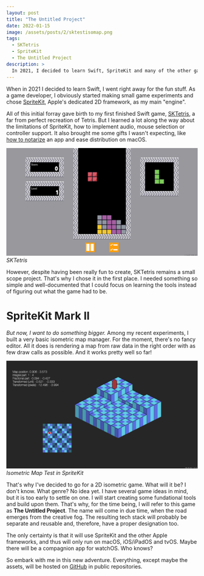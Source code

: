```yaml
---
layout: post
title: "The Untitled Project"
date: 2022-01-15
image: /assets/posts/2/sktestisomap.png
tags:
  - SKTetris
  - SpriteKit
  - The Untitled Project
description: >
  In 2021, I decided to learn Swift, SpriteKit and many of the other gaming-related Apple frameworks. That's how SKTetris was born. And now, I want to do something bigger. But I don't know what. Hence why, in this post, I call it The Untitled Project.
---
```


When in 2021 I decided to learn Swift, I went right away for the fun stuff. As a game developer, I obviously started making small game experiments and chose [SpriteKit](https://developer.apple.com/spritekit/), Apple's dedicated 2D framework, as my main "engine".

All of this initial forray gave birth to my first finished Swift game, [SKTetris](https://github.com/chsxf/SKTetris), a far from perfect recreation of Tetris. But I learned a lot along the way about the limitations of SpriteKit, how to implement audio, mouse selection or controller support. It also brought me some gifts I wasn't expecting, like [how to notarize](https://developer.apple.com/documentation/security/notarizing_macos_software_before_distribution) an app and ease distribution on macOS.

![SKTetris](/assets/posts/2/sktetris.png)
_SKTetris_

However, despite having been really fun to create, SKTetris remains a small scope project. That's why I chose it in the first place. I needed something so simple and well-documented that I could focus on learning the tools instead of figuring out what the game had to be.

# SpriteKit Mark II

_But now, I want to do something bigger._ Among my recent experiments, I built a very basic isometric map manager. For the moment, there's no fancy editor. All it does is rendering a map from raw data in the right order with as few draw calls as possible. And it works pretty well so far!

![Isometric Map Test in SpriteKit](/assets/posts/2/sktestisomap.png)
_Isometric Map Test in SpriteKit_

That's why I've decided to go for a 2D isometric game. What will it be? I don't know. What genre? No idea yet. I have several game ideas in mind, but it is too early to settle on one. I will start creating some fundational tools and build upon them. That's why, for the time being, I will refer to this game as **The Untitled Project**. The name will come in due time, when the road emerges from the creative fog. The resulting tech stack will probably be separate and reusable and, therefore, have a proper designation too.

The only certainty is that it will use SpriteKit and the other Apple frameworks, and thus will only run on macOS, iOS/iPadOS and tvOS. Maybe there will be a compagnion app for watchOS. Who knows?

So embark with me in this new adventure. Everything, except maybe the assets, will be hosted on [GitHub](https://github.com/chsxf) in public repositories.
